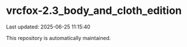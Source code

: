 # vrcfox-2.3_body_and_cloth_edition

Last updated: 2025-06-25 11:15:40

This repository is automatically maintained.
